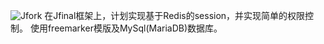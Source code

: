 ![Jfork](http://git.oschina.net/uploads/images/2016/0808/102601_462f6a13_717.png "Jfork")
在Jfinal框架上，计划实现基于Redis的session，并实现简单的权限控制。
使用freemarker模版及MySql(MariaDB)数据库。
